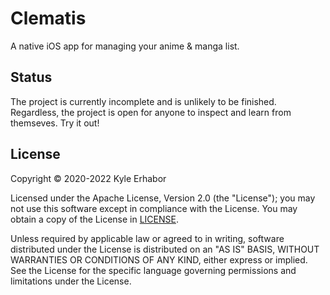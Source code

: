 #  Clematis

A native iOS app for managing your anime & manga list.

## Status

The project is currently incomplete and is unlikely to be finished. Regardless, the project is open for anyone to inspect
and learn from themseves. Try it out!

## License

Copyright © 2020-2022 Kyle Erhabor

Licensed under the Apache License, Version 2.0 (the "License"); you may not use this software except in compliance with
the License. You may obtain a copy of the License in [LICENSE](./LICENSE).

Unless required by applicable law or agreed to in writing, software distributed under the License is distributed on an
"AS IS" BASIS, WITHOUT WARRANTIES OR CONDITIONS OF ANY KIND, either express or implied. See the License for the specific
language governing permissions and limitations under the License.
